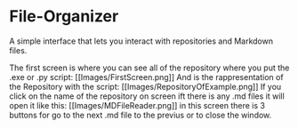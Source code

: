 # File-Organizer
A simple interface that lets you interact with repositories and Markdown files.

The first screen is where you can see all of the repository where you put the .exe or .py script:
[[Images/FirstScreen.png]]
And is the rappresentation of the Repository with the script:
[[Images/RepositoryOfExample.png]]
If you click on the name of the repository on screen ift there is any .md files it will open it like this:
[[Images/MDFileReader.png]]
in this screen there is 3 buttons for go to the next .md file to the previus or to close the window.
